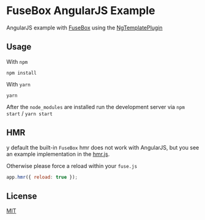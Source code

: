 # FuseBox AngularJS Example

AngularJS example with [FuseBox](https://github.com/fuse-box/fuse-box) using the [NgTemplatePlugin](https://github.com/TobiasTimm/fuse-box-ng-template-plugin)

## Usage

With `npm`

```shell
npm install
```

With `yarn`

```shell
yarn
```

After the `node_modules` are installed run the development server via `npm start` / `yarn start`

## HMR

y default the built-in `FuseBox` hmr does not work with AngularJS, but you see an example implementation in the [hmr.js](./src/hmr.js).

Otherwise please force a reload within your `fuse.js`

```js
app.hmr({ reload: true });
```

## License

[MIT](./LICENSE)
